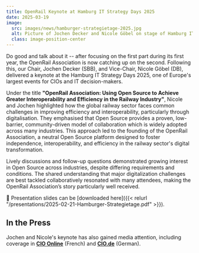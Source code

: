 ```yaml
---
title: OpenRail Keynote at Hamburg IT Strategy Days 2025
date: 2025-03-19
image:
  src: images/news/hamburger-strategietage-2025.jpg
  alt: Picture of Jochen Decker and Nicole Göbel on stage of Hamburg IT Strategy Days
  class: image-position-center
---
```


Do good and talk about it -- after focusing on the first part during its first year, the OpenRail Association is now catching up on the second. Following this, our Chair, Jochen Decker (SBB), and Vice-Chair, Nicole Göbel (DB), delivered a keynote at the Hamburg IT Strategy Days 2025, one of Europe's largest events for CIOs and IT decision-makers.

Under the title **"OpenRail Association: Using Open Source to Achieve Greater Interoperability and Efficiency in the Railway Industry"**, Nicole and Jochen highlighted how the global railway sector faces common challenges in improving efficiency and interoperability, particularly through digitalisation. They emphasised that Open Source provides a proven, low-barrier, community-driven model of collaboration which is widely adopted across many industries. This approach led to the founding of the OpenRail Association, a neutral Open Source platform designed to foster independence, interoperability, and efficiency in the railway sector's digital transformation.

Lively discussions and follow-up questions demonstrated growing interest in Open Source across industries, despite differing requirements and conditions. The shared understanding that major digitalization challenges are best tackled collaboratively resonated with many attendees, making the OpenRail Association’s story particularly well received.

📂 Presentation slides can be [downloaded here]({{< relurl "/presentations/2025-02-21-Hamburger-Strategietage.pdf" >}}).

## In the Press

Jochen and Nicole's keynote has also gained media attention, including coverage in **[CIO Online](https://www.cio-online.com/actualites/lire-sncf-deutsche-bahn-et-ccf-sur-la-voie-de-l-interoperabilite-open-source-16184.html)** (French) and **[CIO.de](https://www.cio.de/article/3830366/open-rail-mit-open-source-in-die-zukunft.html)** (German).
